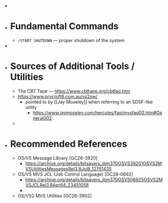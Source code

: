 -
- # Fundamental Commands
	- `/START SHUTDOWN` — proper shutdown of the system
-
- # Sources of Additional Tools / Utilities
	- The CBT Tape — https://www.cbttape.org/cbtfaq.htm
	- https://www.prycroft6.com.au/vs2sw/
		- pointed to by [[Jay Moseley]] when referring to an SDSF-like utility
			- https://www.jaymoseley.com/hercules/faq/mvsfaq00.htm#General002
	-
- # Recommended References
	- OS/VS Message Library [GC26-3920]
		- https://archive.org/details/bitsavers_ibm370OSVS39201OSVS2MVSUtilitiesMessagesRel3.8Jul8_12761435
	- OS/VS MVS JCL (Job Control Language) [GC28-0692]
		- https://archive.org/details/bitsavers_ibm370OSVS06925OSVS2MVSJCLRel3.8Apr84_23451058
		-
	- OS/VS2 MVS Utilities [GC26-3902]